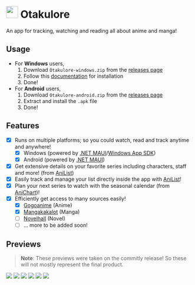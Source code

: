 # <img src=".github/icon.png" width="32"/> Otakulore

An app for tracking, watching and reading all about anime and manga!

## Usage

- For **Windows** users,
  1. Download `Otakulore-windows.zip` from the [releases page](https://github.com/dentolos19/Otakulore/releases)
  2. Follow this [documentation](https://docs.microsoft.com/dotnet/maui/windows/deployment/overview#installing-the-app) for installation
  3. Done!
- For **Android** users,
  1. Download `Otakulore-android.zip` from the [releases page](https://github.com/dentolos19/Otakulore/releases)
  2. Extract and install the `.apk` file
  3. Done!

## Features

- [X] Runs on multiple platforms; so you could watch, read and track anytime and anywhere!
  - [X] Windows (powered by [.NET MAUI](https://github.com/dotnet/maui)/[Windows App SDK](https://github.com/microsoft/WindowsAppSDK))
  - [X] Android (powered by [.NET MAUI](https://github.com/dotnet/maui))
- [X] Get extensive details on your favorite series including characters, staff and more! (from [AniList](https://anilist.co))
- [X] Easily track and manage your list directly inside the app with [AniList](https://anilist.co)!
- [X] Plan your next series to watch with the seasonal calendar (from [AniChart](https://anichart.net))!
- [X] Efficiently get access to many sources easily!
  - [X] [Gogoanime](https://gogoanime.film) (Anime)
  - [X] [Mangakakalot](https://mangakakalot.com) (Manga)
  - [ ] [Novelhall](https://novelhall.com) (Novel)
  - [ ] ... more to be added soon!

## Previews

> **Note**: These previews were taken on the commitly release! So these will not mostly represent the final product.

![](.github/images/0.gif)
![](.github/images/1.gif)
![](.github/images/2.gif)
![](.github/images/3.gif)
![](.github/images/4.png)
![](.github/images/5.png)